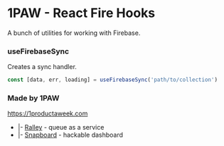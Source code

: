 # 1PAW - React Fire Hooks

A bunch of utilities for working with Firebase.


### useFirebaseSync

Creates a sync handler. 

```js
const [data, err, loading] = useFirebaseSync('path/to/collection')
```

### Made by 1PAW

https://1productaweek.com
  * |- [Ralley](https://ralley.io) - queue as a service
  * |- [Snapboard](https://snapboard.io) - hackable dashboard
